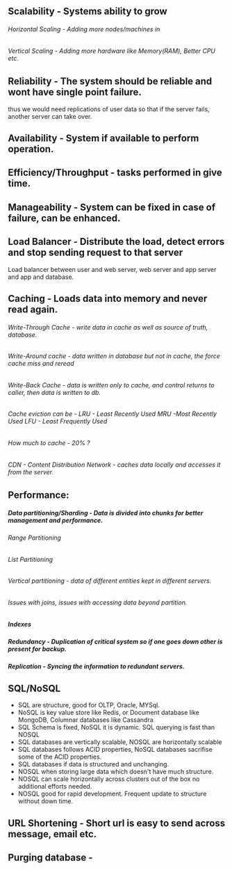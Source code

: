 
## Scalability - Systems ability to grow
###### Horizontal Scaling - Adding more nodes/machines in 
###### Vertical Scaling - Adding more hardware like Memory(RAM), Better CPU etc.
	
## Reliability - The system should be reliable and wont have single point failure.
thus we would need replications of user data so that if the server fails, another server can
take over.

## Availability - System if available to perform operation.

## Efficiency/Throughput - tasks performed in give time.

## Manageability - System can be fixed in case of failure, can be enhanced.

## Load Balancer - Distribute the load, detect errors and stop sending request to that server
Load balancer between user and web server, web server and app server and app and database.

## Caching - Loads data into memory and never read again.
###### Write-Through Cache - write data in cache as well as source of truth, database.
###### Write-Around cache - data written in database but not in cache, the force cache miss and reread
###### Write-Back Cache - data is written only to cache, and control returns to caller, then data is written to db.
###### Cache eviction can be - LRU - Least Recently Used MRU -Most Recently Used LFU - Least Frequently Used
###### How much to cache - 20% ?
###### CDN - Content Distribution Network - caches data locally and accesses it from the server.

## Performance:
##### Data partitioning/Sharding - Data is divided into chunks for better management and performance.
###### Range Partitioning
###### List Partitioning
###### Vertical partitioning - data of different entities kept in different servers.
###### Issues with joins, issues with accessing data beyond partition.

##### Indexes
##### Redundancy - Duplication of critical system so if one goes down other is present for backup.

##### Replication - Syncing the information to redundant servers.

## SQL/NoSQL 
- SQL are structure, good for OLTP, Oracle, MYSql. 
- NoSQL is key value store like Redis, or Document database like MongoDB, Columnar databases like Cassandra 
- SQL Schema is fixed, NoSQL it is dynamic. SQL querying is fast than NOSQL
- SQL databases are vertically scalable, NOSQL are horizontally scalable
- SQL databases follows ACID properties, NoSQL databases sacrifise some of the ACID properties.
- SQL databases if data is structured and unchanging.
- NOSQL when storing large data which doesn't have much structure.
- NOSQL can scale horizontally across clusters out of the box no additional efforts needed.
- NOSQL good for rapid development. Frequent update to structure without down time.

## URL Shortening - Short url is easy to send across message, email etc.

## Purging database - 

